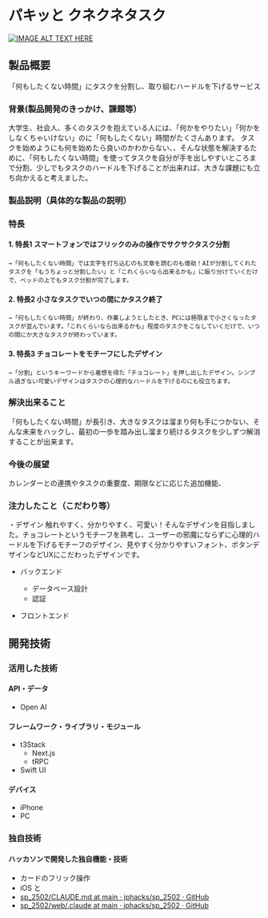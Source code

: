 # パキッと クネクネタスク

[![IMAGE ALT TEXT HERE](https://jphacks.com/wp-content/uploads/2025/05/JPHACKS2025_ogp.jpg)](https://www.youtube.com/watch?v=lA9EluZugD8)

## 製品概要
「何もしたくない時間」にタスクを分割し、取り組むハードルを下げるサービス

### 背景(製品開発のきっかけ、課題等）
大学生、社会人、多くのタスクを抱えている人には、「何かをやりたい」「何かをしなくちゃいけない」のに「何もしたくない」時間がたくさんあります。
タスクを始めようにも何を始めたら良いのかわからない、、そんな状態を解決するために、「何もしたくない時間」を使ってタスクを自分が手を出しやすいところまで分割、少しでもタスクのハードルを下げることが出来れば、大きな課題にも立ち向かえると考えました。


### 製品説明（具体的な製品の説明）
### 特長
#### 1. 特長1 スマートフォンではフリックのみの操作でサクサクタスク分割
    →「何もしたくない時間」では文字を打ち込むのも文章を読むのも億劫！AIが分割してくれたタスクを「もうちょっと分割したい」と「これくらいなら出来るかも」に振り分けていくだけで、ベッドの上でもタスク分割が完了します。

#### 2. 特長2 小さなタスクでいつの間にかタスク終了
    →「何もしたくない時間」が終わり、作業しようとしたとき、PCには極限まで小さくなったタスクが並んでいます。「これくらいなら出来るかも」程度のタスクをこなしていくだけで、いつの間にか大きなタスクが終わっています。


#### 3. 特長3 チョコレートをモチーフにしたデザイン
    →「分割」というキーワードから着想を得た「チョコレート」を押し出したデザイン。シンプル過ぎない可愛いデザインはタスクの心理的なハードルを下げるのにも役立ちます。

### 解決出来ること
「何もしたくない時間」が長引き、大きなタスクは溜まり何も手につかない、そんな未来をハックし、最初の一歩を踏み出し溜まり続けるタスクを少しずつ解消することが出来ます。


### 今後の展望
カレンダーとの連携やタスクの重要度、期限などに応じた追加機能、

### 注力したこと（こだわり等）

・デザイン
触れやすく、分かりやすく、可愛い！そんなデザインを目指しました。チョコレートというモチーフを熟考し、ユーザーの邪魔にならずに心理的ハードルを下げるモチーフのデザイン、見やすく分かりやすいフォント、ボタンデザインなどUXにこだわったデザインです。

- バックエンド
  - データベース設計
  - 認証

- フロントエンド

## 開発技術

### 活用した技術

#### API・データ

- Open AI

#### フレームワーク・ライブラリ・モジュール

- t3Stack
    - Next.js
    - tRPC
- Swift UI

#### デバイス

- iPhone
- PC

### 独自技術

#### ハッカソンで開発した独自機能・技術

- カードのフリック操作
- iOS と 
- [sp\_2502/CLAUDE.md at main · jphacks/sp\_2502 · GitHub](https://github.com/jphacks/sp_2502/blob/main/CLAUDE.md)
- [sp\_2502/web/.claude at main · jphacks/sp\_2502 · GitHub](https://github.com/jphacks/sp_2502/tree/main/web/.claude)
